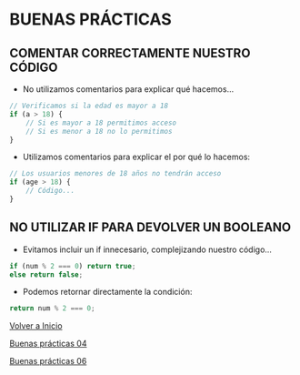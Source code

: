 # BUENAS PRÁCTICAS

## COMENTAR CORRECTAMENTE NUESTRO CÓDIGO

- No utilizamos comentarios para explicar qué hacemos...
```js
// Verificamos si la edad es mayor a 18
if (a > 18) {
    // Si es mayor a 18 permitimos acceso
    // Si es menor a 18 no lo permitimos
}
```
- Utilizamos comentarios para explicar el por qué lo hacemos:
```js
// Los usuarios menores de 18 años no tendrán acceso
if (age > 18) {
    // Código...
}
```


## NO UTILIZAR IF PARA DEVOLVER UN BOOLEANO

- Evitamos incluir un if innecesario, complejizando nuestro código...
```js
if (num % 2 === 0) return true;
else return false;
```
- Podemos retornar directamente la condición:
```js
return num % 2 === 0;
```

[Volver a Inicio](../README.md)

[Buenas prácticas 04](./04-GoodPractices.md)

[Buenas prácticas 06](./06-GoodPractices.md)